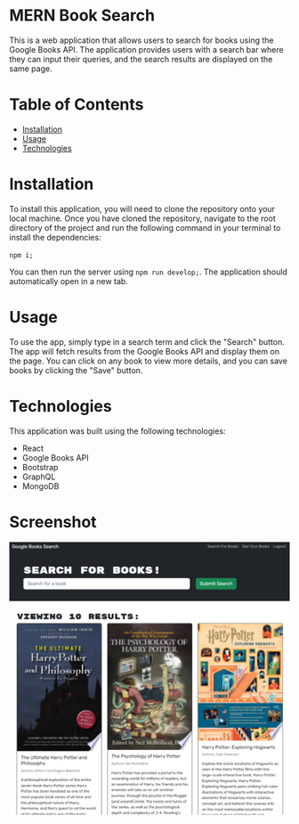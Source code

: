 # MERN Book Search

This is a web application that allows users to search for books using the Google Books API. The application provides users with a search bar where they can input their queries, and the search results are displayed on the same page.

# Table of Contents

- [Installation](#Installation)
- [Usage](#Usage)
- [Technologies](#Technologies)

# Installation

To install this application, you will need to clone the repository onto your local machine. Once you have cloned the repository, navigate to the root directory of the project and run the following command in your terminal to install the dependencies:

`npm i;`

You can then run the server using `npm run develop;`. The application should automatically open in a new tab.

# Usage

To use the app, simply type in a search term and click the "Search" button. The app will fetch results from the Google Books API and display them on the page. You can click on any book to view more details, and you can save books by clicking the "Save" button.

# Technologies

This application was built using the following technologies:

- React
- Google Books API
- Bootstrap
- GraphQL
- MongoDB

# Screenshot

![image](./assets/screenshot.png)
